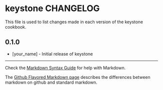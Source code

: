 keystone CHANGELOG
==================

This file is used to list changes made in each version of the keystone cookbook.

0.1.0
-----
- [your_name] - Initial release of keystone

- - -
Check the [Markdown Syntax Guide](http://daringfireball.net/projects/markdown/syntax) for help with Markdown.

The [Github Flavored Markdown page](http://github.github.com/github-flavored-markdown/) describes the differences between markdown on github and standard markdown.
